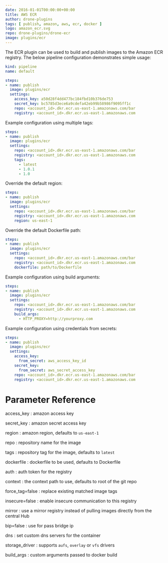 ```yaml
---
date: 2016-01-01T00:00:00+00:00
title: AWS ECR
author: drone-plugins
tags: [ publish, amazon, aws, ecr, docker ]
logo: amazon_ecr.svg
repo: drone-plugins/drone-ecr
image: plugins/ecr
---
```


The ECR plugin can be used to build and publish images to the Amazon ECR registry. The below pipeline configuration demonstrates simple usage:

```yaml
kind: pipeline
name: default

steps:
- name: publish  
  image: plugins/ecr
  settings:
    access_key: a50d28f4dd477bc184fbd10b376de753
    secret_key: bc5785d3ece6a9cdefa42eb99b58986f9095ff1c
    repo: <account_id>.dkr.ecr.us-east-1.amazonaws.com/bar
    registry: <account_id>.dkr.ecr.us-east-1.amazonaws.com
```

Example configuration using multiple tags:

```yaml
steps:
- name: publish  
  image: plugins/ecr
  settings:
    repo: <account_id>.dkr.ecr.us-east-1.amazonaws.com/bar
    registry: <account_id>.dkr.ecr.us-east-1.amazonaws.com
    tags:
      - latest
      - 1.0.1
      - 1.0
```

Override the default region:

```yaml
steps:
- name: publish  
  image: plugins/ecr
  settings:
    repo: <account_id>.dkr.ecr.us-east-1.amazonaws.com/bar
    registry: <account_id>.dkr.ecr.us-east-1.amazonaws.com
    region: us-east-1
```

Override the default Dockerfile path:

```yaml
steps:
- name: publish  
  image: plugins/ecr
  settings:
    repo: <account_id>.dkr.ecr.us-east-1.amazonaws.com/bar
    registry: <account_id>.dkr.ecr.us-east-1.amazonaws.com
    dockerfile: path/to/Dockerfile
```

Example configuration using build arguments:

```yaml
steps:
- name: publish  
  image: plugins/ecr
  settings:
    repo: <account_id>.dkr.ecr.us-east-1.amazonaws.com/bar
    registry: <account_id>.dkr.ecr.us-east-1.amazonaws.com
    build_args:
      - HTTP_PROXY=http://yourproxy.com
```

Example configuration using credentials from secrets:

```yaml
steps:
- name: publish  
  image: plugins/ecr
  settings:
    access_key:
      from_secret: aws_access_key_id
    secret_key:
      from_secret: aws_secret_access_key
    repo: <account_id>.dkr.ecr.us-east-1.amazonaws.com/bar
    registry: <account_id>.dkr.ecr.us-east-1.amazonaws.com
```

# Parameter Reference

access_key
: amazon access key

secret_key
: amazon secret access key

region
: amazon region, defaults to `us-east-1`

repo
: repository name for the image

tags
: repository tag for the image, defaults to `latest`

dockerfile
: dockerfile to be used, defaults to Dockerfile

auth
: auth token for the registry

context
: the context path to use, defaults to root of the git repo

force_tag=false
: replace existing matched image tags

insecure=false
: enable insecure communication to this registry

mirror
: use a mirror registry instead of pulling images directly from the central Hub

bip=false
: use for pass bridge ip

dns
: set custom dns servers for the container

storage_driver
: supports `aufs`, `overlay` or `vfs` drivers

build_args
: custom arguments passed to docker build
